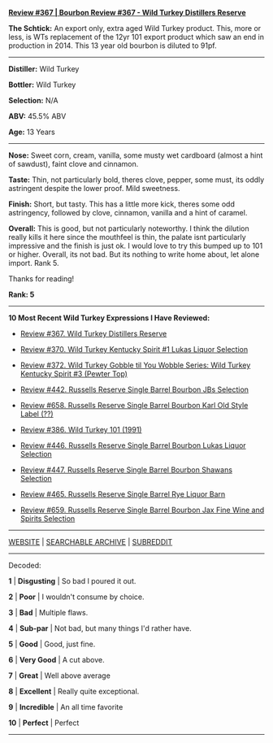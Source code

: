 
[**Review #367 | Bourbon Review #367 - Wild Turkey Distillers Reserve**]( https://t8ke.review/review-367-wild-turkey-distillers-reserve-japan-export-13yr/)

**The Schtick:** An export only, extra aged Wild Turkey product. This, more or less, is WTs replacement of the 12yr 101 export product which saw an end in production in 2014. This 13 year old bourbon is diluted to 91pf.

-----

**Distiller:** Wild Turkey

**Bottler:** Wild Turkey

**Selection:** N/A

**ABV:** 45.5% ABV

**Age:** 13 Years 

-----

**Nose:**  Sweet corn, cream, vanilla, some musty wet cardboard (almost a hint of sawdust), faint clove and cinnamon.

**Taste:** Thin, not particularly bold, theres clove, pepper, some must, its oddly astringent despite the lower proof. Mild sweetness.

**Finish:** Short, but tasty. This has a little more kick, theres some odd astringency, followed by clove, cinnamon, vanilla and a hint of caramel.

**Overall:** This is good, but not particularly noteworthy. I think the dilution really kills it here since the mouthfeel is thin, the palate isnt particularly impressive and the finish is just ok. I would love to try this bumped up to 101 or higher. Overall, its not bad. But its nothing to write home about, let alone import. Rank 5.

Thanks for reading!

**Rank: 5**

----- 

**10 Most Recent Wild Turkey Expressions I Have Reviewed:** 

- [Review #367. Wild Turkey Distillers Reserve]( https://t8ke.review/review-367-wild-turkey-distillers-reserve-japan-export-13yr/) 

- [Review #370. Wild Turkey Kentucky Spirit #1 Lukas Liquor Selection]( https://t8ke.review/review-370-wild-turkey-kentucky-spirit-lukas-pick/) 

- [Review #372. Wild Turkey Gobble til You Wobble Series: Wild Turkey Kentucky Spirit #3 (Pewter Top)]( https://t8ke.review/review-372-wild-turkey-kentucky-spirit-pewter-top/) 

- [Review #442. Russells Reserve Single Barrel Bourbon JBs Selection]( https://t8ke.review/review-442-russells-reserve-single-barrel-bourbon-jbs/) 

- [Review #658. Russells Reserve Single Barrel Bourbon Karl Old Style Label (??)]( https://t8ke.review/review-658-russells-reserve-single-barrel-bourbon-karls-selection/) 

- [Review #386. Wild Turkey 101 (1991)]( https://t8ke.review/review-386-wild-turkey-8-101-1991/) 

- [Review #446. Russells Reserve Single Barrel Bourbon Lukas Liquor Selection]( https://t8ke.review/review-446-russells-reserve-single-barrel-bourbon-lukas-liquor-pick/) 

- [Review #447. Russells Reserve Single Barrel Bourbon Shawans Selection]( https://t8ke.review/review-447-russells-reserve-single-barrel-bourbon-shawans-pick/) 

- [Review #465. Russells Reserve Single Barrel Rye Liquor Barn]( https://t8ke.review/review-465-russells-reserve-single-barrel-rye-liquor-barn/) 

- [Review #659. Russells Reserve Single Barrel Bourbon Jax Fine Wine and Spirits Selection]( https://t8ke.review/review-659-russells-reserve-single-barrel-bourbon-jax-fine-wine-and-spirits-selection/) 

-----

[WEBSITE](https://t8ke.review) | [SEARCHABLE ARCHIVE](https://t8ke.review/review-archive/) | [SUBREDDIT](https://reddit.com/r/t8kereviews)

-----

Decoded:

**1** | **Disgusting** | So bad I poured it out.

**2** | **Poor** | I wouldn't consume by choice.

**3** | **Bad** | Multiple flaws.

**4** | **Sub-par** | Not bad, but many things I'd rather have.

**5** | **Good** | Good, just fine.

**6** | **Very Good** | A cut above.

**7** | **Great** | Well above average

**8** | **Excellent** | Really quite exceptional.

**9** | **Incredible** | An all time favorite

**10** | **Perfect** | Perfect

----

